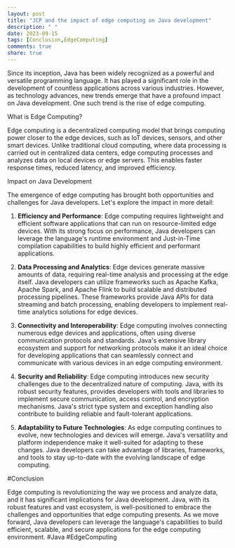 ```yaml
---
layout: post
title: "JCP and the impact of edge computing on Java development"
description: " "
date: 2023-09-15
tags: [Conclusion,EdgeComputing]
comments: true
share: true
---
```


Since its inception, Java has been widely recognized as a powerful and versatile programming language. It has played a significant role in the development of countless applications across various industries. However, as technology advances, new trends emerge that have a profound impact on Java development. One such trend is the rise of edge computing.

What is Edge Computing?

Edge computing is a decentralized computing model that brings computing power closer to the edge devices, such as IoT devices, sensors, and other smart devices. Unlike traditional cloud computing, where data processing is carried out in centralized data centers, edge computing processes and analyzes data on local devices or edge servers. This enables faster response times, reduced latency, and improved efficiency.

Impact on Java Development

The emergence of edge computing has brought both opportunities and challenges for Java developers. Let's explore the impact in more detail:

1. **Efficiency and Performance**: Edge computing requires lightweight and efficient software applications that can run on resource-limited edge devices. With its strong focus on performance, Java developers can leverage the language's runtime environment and Just-in-Time compilation capabilities to build highly efficient and performant applications.

2. **Data Processing and Analytics**: Edge devices generate massive amounts of data, requiring real-time analysis and processing at the edge itself. Java developers can utilize frameworks such as Apache Kafka, Apache Spark, and Apache Flink to build scalable and distributed processing pipelines. These frameworks provide Java APIs for data streaming and batch processing, enabling developers to implement real-time analytics solutions for edge devices.

3. **Connectivity and Interoperability**: Edge computing involves connecting numerous edge devices and applications, often using diverse communication protocols and standards. Java's extensive library ecosystem and support for networking protocols make it an ideal choice for developing applications that can seamlessly connect and communicate with various devices in an edge computing environment.

4. **Security and Reliability**: Edge computing introduces new security challenges due to the decentralized nature of computing. Java, with its robust security features, provides developers with tools and libraries to implement secure communication, access control, and encryption mechanisms. Java's strict type system and exception handling also contribute to building reliable and fault-tolerant applications.

5. **Adaptability to Future Technologies**: As edge computing continues to evolve, new technologies and devices will emerge. Java's versatility and platform independence make it well-suited for adapting to these changes. Java developers can take advantage of libraries, frameworks, and tools to stay up-to-date with the evolving landscape of edge computing.

#Conclusion

Edge computing is revolutionizing the way we process and analyze data, and it has significant implications for Java development. Java, with its robust features and vast ecosystem, is well-positioned to embrace the challenges and opportunities that edge computing presents. As we move forward, Java developers can leverage the language's capabilities to build efficient, scalable, and secure applications for the edge computing environment. #Java #EdgeComputing